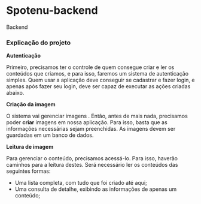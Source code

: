 # Spotenu-backend
Backend
### Explicação do projeto


**Autenticação**

Primeiro, precisamos ter o controle de quem consegue criar e ler os conteúdos que criamos, e para isso, faremos um sistema de autenticação simples. Quem usar a aplicação deve conseguir se cadastrar e fazer login, e apenas após fazer seu login, deve ser capaz de executar as ações criadas abaixo.

**Criação da imagem**

O sistema vai gerenciar imagens . Então, antes de mais nada, precisamos poder **criar** imagens em nossa aplicação. Para isso, basta que as informações necessárias sejam preenchidas. As imagens devem ser guardadas em um banco de dados.

**Leitura de imagem**

Para gerenciar o conteúdo, precisamos acessá-lo. Para isso, haverão caminhos para a leitura destes. Será necessário ler os conteúdos das seguintes formas:

- Uma lista completa, com tudo que foi criado até aqui;
- Uma consulta de detalhe, exibindo as informações de apenas um conteúdo;
